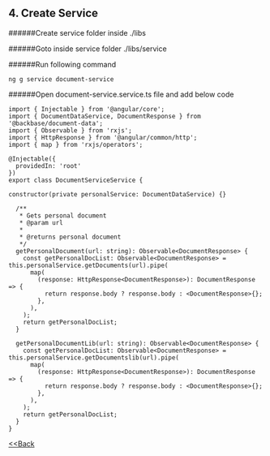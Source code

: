 ## 4. Create Service
######Create service folder inside ./libs

######Goto inside service folder ./libs/service

######Run following command
````
ng g service document-service
````
######Open document-service.service.ts file and add below code
```angular2
import { Injectable } from '@angular/core';
import { DocumentDataService, DocumentResponse } from '@backbase/document-data';
import { Observable } from 'rxjs';
import { HttpResponse } from '@angular/common/http';
import { map } from 'rxjs/operators';

@Injectable({
  providedIn: 'root'
})
export class DocumentServiceService {

constructor(private personalService: DocumentDataService) {}

  /**
   * Gets personal document
   * @param url
   *
   * @returns personal document
   */
  getPersonalDocument(url: string): Observable<DocumentResponse> {
    const getPersonalDocList: Observable<DocumentResponse> = this.personalService.getDocuments(url).pipe(
      map(
        (response: HttpResponse<DocumentResponse>): DocumentResponse => {
          return response.body ? response.body : <DocumentResponse>{};
        },
      ),
    );
    return getPersonalDocList;
  }

  getPersonalDocumentLib(url: string): Observable<DocumentResponse> {
    const getPersonalDocList: Observable<DocumentResponse> = this.personalService.getDocumentslib(url).pipe(
      map(
        (response: HttpResponse<DocumentResponse>): DocumentResponse => {
          return response.body ? response.body : <DocumentResponse>{};
        },
      ),
    );
    return getPersonalDocList;
  }
}
```
[<<Back](../../README.md)




